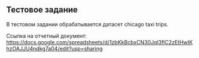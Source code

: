 ## Тестовое задание
В тестовом задании обрабатывается датасет chicago taxi trips.

Сcылка на отчетный документ:
https://docs.google.com/spreadsheets/d/1zbKkBcbxCN30Jql3flC2zEtHwIKhzOAJJU4ndkg7a04/edit?usp=sharing